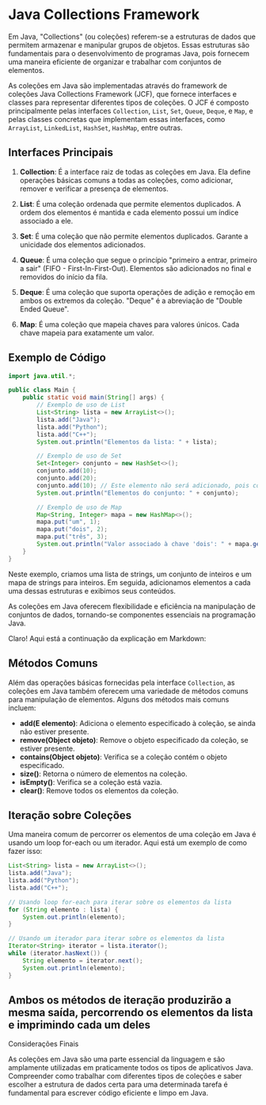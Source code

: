 # Java Collections Framework

Em Java, "Collections" (ou coleções) referem-se a estruturas de dados que permitem armazenar e manipular grupos de objetos. Essas estruturas são fundamentais para o desenvolvimento de programas Java, pois fornecem uma maneira eficiente de organizar e trabalhar com conjuntos de elementos.

As coleções em Java são implementadas através do framework de coleções Java Collections Framework (JCF), que fornece interfaces e classes para representar diferentes tipos de coleções. O JCF é composto principalmente pelas interfaces `Collection`, `List`, `Set`, `Queue`, `Deque`, e `Map`, e pelas classes concretas que implementam essas interfaces, como `ArrayList`, `LinkedList`, `HashSet`, `HashMap`, entre outras.

## Interfaces Principais

1. **Collection**: É a interface raiz de todas as coleções em Java. Ela define operações básicas comuns a todas as coleções, como adicionar, remover e verificar a presença de elementos.

2. **List**: É uma coleção ordenada que permite elementos duplicados. A ordem dos elementos é mantida e cada elemento possui um índice associado a ele.

3. **Set**: É uma coleção que não permite elementos duplicados. Garante a unicidade dos elementos adicionados.

4. **Queue**: É uma coleção que segue o princípio "primeiro a entrar, primeiro a sair" (FIFO - First-In-First-Out). Elementos são adicionados no final e removidos do início da fila.

5. **Deque**: É uma coleção que suporta operações de adição e remoção em ambos os extremos da coleção. "Deque" é a abreviação de "Double Ended Queue".

6. **Map**: É uma coleção que mapeia chaves para valores únicos. Cada chave mapeia para exatamente um valor.

## Exemplo de Código

```java
import java.util.*;

public class Main {
    public static void main(String[] args) {
        // Exemplo de uso de List
        List<String> lista = new ArrayList<>();
        lista.add("Java");
        lista.add("Python");
        lista.add("C++");
        System.out.println("Elementos da lista: " + lista);

        // Exemplo de uso de Set
        Set<Integer> conjunto = new HashSet<>();
        conjunto.add(10);
        conjunto.add(20);
        conjunto.add(10); // Este elemento não será adicionado, pois conjuntos não permitem duplicatas
        System.out.println("Elementos do conjunto: " + conjunto);

        // Exemplo de uso de Map
        Map<String, Integer> mapa = new HashMap<>();
        mapa.put("um", 1);
        mapa.put("dois", 2);
        mapa.put("três", 3);
        System.out.println("Valor associado à chave 'dois': " + mapa.get("dois"));
    }
}
```

Neste exemplo, criamos uma lista de strings, um conjunto de inteiros e um mapa de strings para inteiros. Em seguida, adicionamos elementos a cada uma dessas estruturas e exibimos seus conteúdos.

As coleções em Java oferecem flexibilidade e eficiência na manipulação de conjuntos de dados, tornando-se componentes essenciais na programação Java.

Claro! Aqui está a continuação da explicação em Markdown:

## Métodos Comuns

Além das operações básicas fornecidas pela interface `Collection`, as coleções em Java também oferecem uma variedade de métodos comuns para manipulação de elementos. Alguns dos métodos mais comuns incluem:

- **add(E elemento)**: Adiciona o elemento especificado à coleção, se ainda não estiver presente.
- **remove(Object objeto)**: Remove o objeto especificado da coleção, se estiver presente.
- **contains(Object objeto)**: Verifica se a coleção contém o objeto especificado.
- **size()**: Retorna o número de elementos na coleção.
- **isEmpty()**: Verifica se a coleção está vazia.
- **clear()**: Remove todos os elementos da coleção.

## Iteração sobre Coleções

Uma maneira comum de percorrer os elementos de uma coleção em Java é usando um loop for-each ou um iterador. Aqui está um exemplo de como fazer isso:

```java
List<String> lista = new ArrayList<>();
lista.add("Java");
lista.add("Python");
lista.add("C++");

// Usando loop for-each para iterar sobre os elementos da lista
for (String elemento : lista) {
    System.out.println(elemento);
}

// Usando um iterador para iterar sobre os elementos da lista
Iterator<String> iterator = lista.iterator();
while (iterator.hasNext()) {
    String elemento = iterator.next();
    System.out.println(elemento);
}
```

## Ambos os métodos de iteração produzirão a mesma saída, percorrendo os elementos da lista e imprimindo cada um deles

Considerações Finais

As coleções em Java são uma parte essencial da linguagem e são amplamente utilizadas em praticamente todos os tipos de aplicativos Java. Compreender como trabalhar com diferentes tipos de coleções e saber escolher a estrutura de dados certa para uma determinada tarefa é fundamental para escrever código eficiente e limpo em Java.
